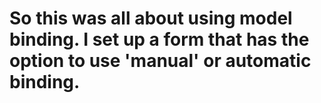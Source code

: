 # So this was all about using model binding. I set up a form that has the option to use 'manual' or automatic binding.
